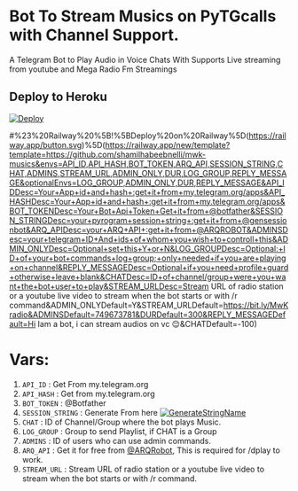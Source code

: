 # Bot To Stream Musics on PyTGcalls with Channel Support.

A Telegram Bot to Play Audio in Voice Chats With Supports Live streaming from youtube and Mega Radio Fm Streamings


## Deploy to Heroku

[![Deploy](https://www.herokucdn.com/deploy/button.svg)](https://heroku.com/deploy?template=https://github.com/shamilhabeebnelli/MwK-Musics/tree/main)

#%23%20Railway%20%5B!%5BDeploy%20on%20Railway%5D(https://railway.app/button.svg)%5D(https://railway.app/new/template?template=https://github.com/shamilhabeebnelli/mwk-musics&envs=API_ID,API_HASH,BOT_TOKEN,ARQ_API,SESSION_STRING,CHAT,ADMINS,STREAM_URL,ADMIN_ONLY,DUR,LOG_GROUP,REPLY_MESSAGE&optionalEnvs=LOG_GROUP,ADMIN_ONLY,DUR,REPLY_MESSAGE&API_IDDesc=Your+App+id+and+hash+:get+it+from+my.telegram.org/apps&API_HASHDesc=Your+App+id+and+hash+:get+it+from+my.telegram.org/apps&BOT_TOKENDesc=Your+Bot+Api+Token+Get+it+from+@botfather&SESSION_STRINGDesc=your+pyrogram+session+string+:get+it+from+@gensessionbot&ARQ_APIDesc=your+ARQ+API+:get+it+from+@ARQROBOT&ADMINSDesc=your+telegram+ID+And+ids+of+whom+you+wish+to+controll+this&ADMIN_ONLYDesc=Optional+set+this+Y+or+N&LOG_GROUPDesc=Optional:+ID+of+your+bot+commands+log+group;+only+needed+if+you+are+playing+on+channel&REPLY_MESSAGEDesc=Optional+if+you+need+profile+guard+otherwise+leave+blank&CHATDesc=ID+of+channel/group+were+you+want+the+bot+user+to+play&STREAM_URLDesc=Stream URL of radio station or a youtube live video to stream when the bot starts or with /r command&ADMIN_ONLYDefault=Y&STREAM_URLDefault=https://bit.ly/MwKradio&ADMINSDefault=749673781&DURDefault=300&REPLY_MESSAGEDefault=Hi Iam a bot, i can stream audios on vc 😌&CHATDefault=-100)</br>

# Vars:
1. `API_ID` : Get From my.telegram.org
2. `API_HASH` : Get from my.telegram.org
3. `BOT_TOKEN` : @Botfather
4. `SESSION_STRING` : Generate From here [![GenerateStringName](https://img.shields.io/badge/Telegram-PyroSession-blueblack)](https://t.me/genstr_bot)
5. `CHAT` : ID of Channel/Group where the bot plays Music.
6. `LOG_GROUP` : Group to send Playlist, if CHAT is a Group
7. `ADMINS` : ID of users who can use admin commands.
8. `ARQ_API` : Get it for free from [@ARQRobot](https://telegram.dog/ARQRobot), This is required for /dplay to work.
8. `STREAM_URL` : Stream URL of radio station or a youtube live video to stream when the bot starts or with /r command.
